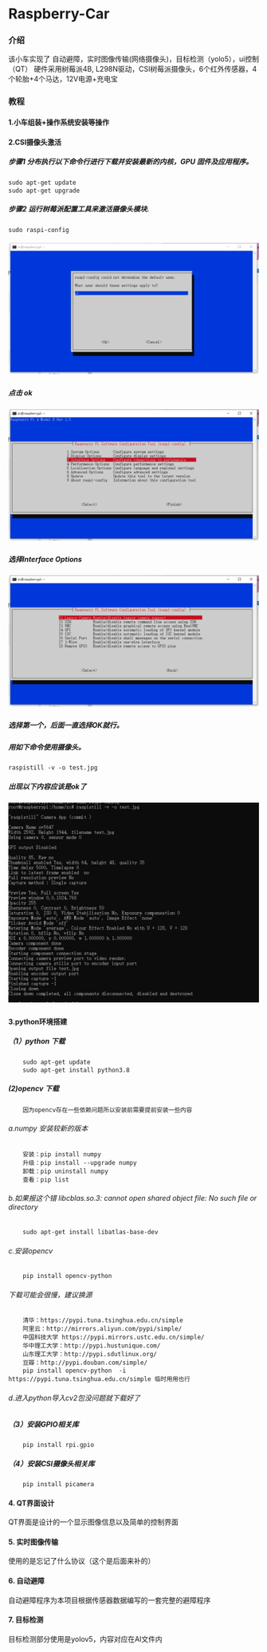 # Raspberry-Car

### 介绍
该小车实现了 自动避障，实时图像传输(网络摄像头)，目标检测（yolo5），ui控制（QT）
硬件采用树莓派4B, L298N驱动，CSI树莓派摄像头，6个红外传感器，4个轮胎+4个马达，12V电源+充电宝



### 教程

#### 1.小车组装+操作系统安装等操作
#### 2.CSI摄像头激活
#####     步骤1 分布执行以下命令行进行下载并安装最新的内核，GPU 固件及应用程序。
    sudo apt-get update
    sudo apt-get upgrade
#####     步骤2 运行树莓派配置工具来激活摄像头模块.
    sudo raspi-config
#####     ![输入图片说明](/image/1.png)
#####     点击 ok
##### ![输入图片说明](/image/2.png)
#####     选择Interface Options
#####     ![输入图片说明](/image/3.png)
#####     选择第一个，后面一直选择OK就行。
#####     用如下命令使用摄像头。
    raspistill -v -o test.jpg
#####     出现以下内容应该是ok了
#####     ![输入图片说明](/image/4.png)

#### 3.python环境搭建
##### （1）python 下载
        sudo apt-get update
        sudo apt-get install python3.8
##### (2)opencv 下载
        因为opencv存在一些依赖问题所以安装前需要提前安装一些内容
######         a.numpy 安装较新的版本
        安装：pip install numpy 
        升级：pip install --upgrade numpy
        卸载：pip uninstall numpy
        查看：pip list
######        b.如果报这个错 libcblas.so.3: cannot open shared object file: No such file or directory
        sudo apt-get install libatlas-base-dev
######         c.安装opencv
        pip install opencv-python  
######         下载可能会很慢，建议换源
        清华：https://pypi.tuna.tsinghua.edu.cn/simple
        阿里云：http://mirrors.aliyun.com/pypi/simple/
        中国科技大学 https://pypi.mirrors.ustc.edu.cn/simple/
        华中理工大学：http://pypi.hustunique.com/       
        山东理工大学：http://pypi.sdutlinux.org/ 
        豆瓣：http://pypi.douban.com/simple/    
        pip install opencv-python  -i https://pypi.tuna.tsinghua.edu.cn/simple 临时用用也行  
######         d.进入python导入cv2包没问题就下载好了
##### （3）安装GPIO相关库  
        pip install rpi.gpio
##### （4）安装CSI摄像头相关库
        pip install picamera
#### 4.  QT界面设计
QT界面是设计的一个显示图像信息以及简单的控制界面
#### 5.  实时图像传输
使用的是忘记了什么协议（这个是后面来补的）
#### 6.  自动避障
自动避障程序为本项目根据传感器数据编写的一套完整的避障程序
#### 7.  目标检测
目标检测部分使用是yolov5，内容对应在AI文件内



